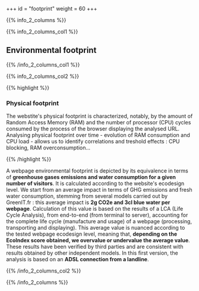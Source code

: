+++
id = "footprint"
weight = 60
+++

{{% info_2_columns %}}

{{% info_2_columns_col1 %}}

## Environmental footprint

{{% /info_2_columns_col1 %}}

{{% info_2_columns_col2 %}}

{{% highlight %}}

### Physical footprint

The webstite's physical footprint is characterized, notably, by the amount of Random Access Memory (RAM) and the number of processor (CPU) cycles consumed by the process of the browser displaying the analysed URL. Analysing physical footprint over time - evolution of RAM consumption and CPU load - allows us to identify correlations and treshold effects : CPU blocking, RAM overconsumption...

{{% /highlight %}}

A webpage environmental footprint is depicted by its equivalence in terms of **greenhouse gases emissions and water consumption for a given number of visitors**. It is calculated according to the website's ecodesign level. We start from an average impact in terms of GHG emissions and fresh water consumption, stemming from several models carried out by GreenIT.fr : this average impact is **2g CO2e and 3cl blue water per webpage**. Calculation of this value is based on the results of a LCA (Life Cycle Analysis), from end-to-end (from terminal to server), accounting for the complete life cycle (manufacture and usage) of a webpage (processing, transporting and displaying). This average value is nuanced according to the tested webpage ecodesign level, meaning that, **depending on the EcoIndex score obtained, we overvalue or undervalue the average value**. These results have been verified by third parties and are consistent with results obtained by other independent models. In this first version, the analysis is based on an **ADSL connection from a landline**.

{{% /info_2_columns_col2 %}}

{{% /info_2_columns %}}
